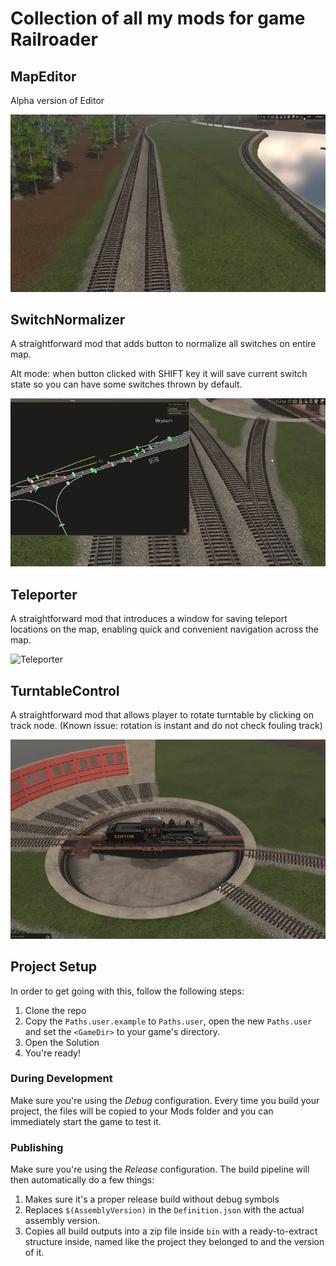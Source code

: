 # Collection of all my mods for game Railroader

## MapEditor
Alpha version of Editor

![MapEditor](Docs/MapEditor.webp)

## SwitchNormalizer
A straightforward mod that adds button to normalize all switches on entire map.

Alt mode: when button clicked with SHIFT key it will save current switch state so you can have some switches thrown by default.

![SwitchNormalizer](Docs/SwitchNormalizer.webp)

## Teleporter 

A straightforward mod that introduces a window for saving teleport locations on the map, enabling quick and convenient navigation across the map.

![Teleporter](Docs/Teleporter.gif)

## TurntableControl

A straightforward mod that allows player to rotate turntable by clicking on track node.
(Known issue: rotation is instant and do not check fouling track)

![TurntableControl](Docs/TurntableControl.webp)

## Project Setup

In order to get going with this, follow the following steps:

1. Clone the repo
2. Copy the `Paths.user.example` to `Paths.user`, open the new `Paths.user` and set the `<GameDir>` to your game's directory.
3. Open the Solution
4. You're ready!

### During Development

Make sure you're using the _Debug_ configuration. Every time you build your project, the files will be copied to your Mods folder and you can immediately start the game to test it.

### Publishing

Make sure you're using the _Release_ configuration. The build pipeline will then automatically do a few things:

1. Makes sure it's a proper release build without debug symbols
1. Replaces `$(AssemblyVersion)` in the `Definition.json` with the actual assembly version.
1. Copies all build outputs into a zip file inside `bin` with a ready-to-extract structure inside, named like the project they belonged to and the version of it.
